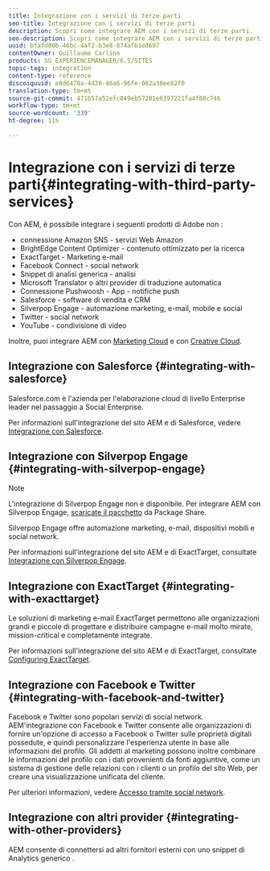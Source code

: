 ```yaml
---
title: Integrazione con i servizi di terze parti
seo-title: Integrazione con i servizi di terze parti
description: Scopri come integrare AEM con i servizi di terze parti.
seo-description: Scopri come integrare AEM con i servizi di terze parti.
uuid: bfafd00b-46bc-4af2-b3e8-874afb1ed697
contentOwner: Guillaume Carlino
products: SG_EXPERIENCEMANAGER/6.5/SITES
topic-tags: integration
content-type: reference
discoiquuid: e0d6478a-4420-46a6-96fe-082a30ee82f0
translation-type: tm+mt
source-git-commit: 471b57a52efc849eb57201e6397221fa4f88c746
workflow-type: tm+mt
source-wordcount: '339'
ht-degree: 11%

---
```



# Integrazione con i servizi di terze parti{#integrating-with-third-party-services}

Con AEM, è possibile integrare i seguenti prodotti di Adobe non :

*  connessione Amazon SNS -  servizi Web Amazon
* BrightEdge Content Optimizer - contenuto ottimizzato per la ricerca
* ExactTarget - Marketing e-mail
* Facebook Connect - social network
* Snippet di analisi generica - analisi
* Microsoft Translator o altri provider di traduzione automatica
* Connessione Pushwoosh - App - notifiche push
* Salesforce - software di vendita e CRM
* Silverpop Engage - automazione marketing, e-mail, mobile e social
* Twitter - social network
* YouTube - condivisione di video

Inoltre, puoi integrare AEM con [Marketing Cloud](/help/sites-administering/marketing-cloud.md) e con [Creative Cloud](/help/assets/aem-cc-folder-sharing-best-practices.md).

## Integrazione con Salesforce {#integrating-with-salesforce}

Salesforce.com è l&#39;azienda per l&#39;elaborazione cloud di livello Enterprise leader nel passaggio a Social Enterprise.

Per informazioni sull&#39;integrazione del sito AEM e di Salesforce, vedere [Integrazione con Salesforce](/help/sites-administering/salesforce.md).

## Integrazione con Silverpop Engage {#integrating-with-silverpop-engage}

>[!NOTE]
>
>L&#39;integrazione di Silverpop Engage non è disponibile. Per integrare AEM con Silverpop Engage, [scaricate il pacchetto](https://www.adobeaemcloud.com/content/marketplace/marketplaceProxy.html?packagePath=/content/companies/public/adobe/packages/aem620/product/cq-mcm-integrations-silverpop-content) da Package Share.

Silverpop Engage offre automazione marketing, e-mail, dispositivi mobili e social network.

Per informazioni sull&#39;integrazione del sito AEM e di ExactTarget, consultate [Integrazione con Silverpop Engage](/help/sites-administering/silverpop.md).

## Integrazione con ExactTarget {#integrating-with-exacttarget}

Le soluzioni di marketing e-mail ExactTarget permettono alle organizzazioni grandi e piccole di progettare e distribuire campagne e-mail molto mirate, mission-critical e completamente integrate.

Per informazioni sull&#39;integrazione del sito AEM e di ExactTarget, consultate [Configuring ExactTarget](/help/sites-administering/exacttarget.md).

## Integrazione con Facebook e Twitter {#integrating-with-facebook-and-twitter}

Facebook e Twitter sono popolari servizi di social network. AEM&#39;integrazione con Facebook e Twitter consente alle organizzazioni di fornire un&#39;opzione di accesso a Facebook o Twitter sulle proprietà digitali possedute, e quindi personalizzare l&#39;esperienza utente in base alle informazioni del profilo. Gli addetti al marketing possono inoltre combinare le informazioni del profilo con i dati provenienti da fonti aggiuntive, come un sistema di gestione delle relazioni con i clienti o un profilo del sito Web, per creare una visualizzazione unificata del cliente.

Per ulteriori informazioni, vedere [Accesso tramite social network](/help/communities/social-login.md).

## Integrazione con altri provider {#integrating-with-other-providers}

AEM consente di connettersi ad altri fornitori esterni con uno snippet di Analytics generico [](/help/sites-administering/external-providers.md).
